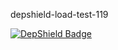 depshield-load-test-119

[![DepShield Badge](https://cpeters2.dev.depshield.sonatype.org/badges/depshield-load-cpeters2d/depshield-load-test-119/depshield.svg)](https://sonatype.github.io/depshield-github-pages)
